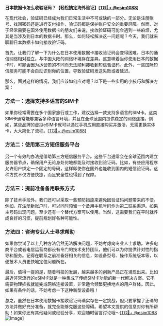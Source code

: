**日本数据卡怎么收验证码？【轻松搞定海外验证】[[TG💪+ @esim1088](https://t.me/s/esim1088)]**

在现代社会，验证码已经成为我们日常生活中不可或缺的一部分。无论是注册账号、找回密码还是进行支付操作，验证码都是保护账户安全的重要屏障。然而，对于经常需要在国外使用数据卡的朋友们来说，接收验证码可能会遇到一些麻烦，尤其是当涉及到日本的数据卡时。那么，如何轻松解决这一问题呢？今天，我们就来聊聊日本数据卡如何接收验证码。

首先，让我们了解一下为什么在日本使用数据卡接收验证码会变得困难。日本的通信网络相对独立，与中国大陆的网络环境存在差异。这意味着当你使用日本的数据卡时，可能会因为运营商的不同而无法顺利接收到短信验证码。此外，一些国际短信服务可能不会自动识别你的位置，导致验证码发送失败或者延迟。

那么，面对这样的情况，我们应该如何应对呢？以下是一些实用的小技巧和解决方案：

### 方法一：选择支持多语言的SIM卡

如果你经常需要在多个国家旅行或工作，建议选择一款支持多语言的SIM卡。这类SIM卡通常能够兼容多种语言环境，并且在全球范围内提供稳定的网络连接。例如，某些品牌的虚拟eSIM卡就可以通过手机应用直接购买并激活，无需更换实体卡，大大简化了流程。[[TG💪+ @esim1088](https://t.me/s/esim1088)]

### 方法二：使用第三方短信服务平台

另一个有效的办法是借助第三方短信服务平台。这些平台通常会在全球范围内建立服务器节点，确保用户无论身处何地都能及时接收到验证码。比如，有些应用程序允许用户绑定一个固定的号码，这样即使你在国外也能收到国内的短信验证码。这种方式不仅方便快捷，而且安全性也得到了保障。

### 方法三：提前准备备用联系方式

除了技术手段外，我们还可以采取一些预防措施来避免因验证码问题带来的不便。例如，在注册新账户时，可以同时预留一个备用手机号码作为第二联系渠道。如果主号码出现问题，至少还有一个替代方案可以使用。当然，这需要我们在平时就养成良好的习惯，提前规划好各种可能性。

### 方法四：咨询专业人士寻求帮助

如果你尝试了以上几种方法仍然无法解决问题，不妨考虑向专业人士求助。许多电商平台或者电信运营商都设有专门的技术支持团队，他们可以为你提供针对性的指导和服务。记得在联系之前准备好相关的信息，如设备型号、操作系统版本等，以便技术人员更快地定位问题所在。

最后，值得一提的是，随着科技的发展，越来越多的创新产品正在涌现出来。比如最近非常流行的eSIM卡就是一种集成了传统SIM卡功能的新一代解决方案。它不需要物理插拔就能完成网络连接设置，非常适合频繁更换地点的用户群体。因此，如果有条件的话，不妨考虑一下这种新型设备哦！

总之，虽然在日本使用数据卡接收验证码确实存在一定挑战，但只要掌握了正确的方法并做好充分准备，就完全能够克服这些障碍。希望本文提供的信息对你有所帮助！如果你还有其他疑问或经验分享，欢迎随时留言讨论哦～[[TG💪+ @esim1088](https://t.me/s/esim1088) ![Image](https://i.postimg.cc/4NQfJmqS/Snipaste-2025-05-13-00-14-12.png)]